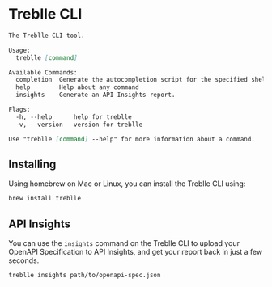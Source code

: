 # Treblle CLI

```md
The Treblle CLI tool.

Usage:
  treblle [command]

Available Commands:
  completion  Generate the autocompletion script for the specified shell
  help        Help about any command
  insights    Generate an API Insights report.

Flags:
  -h, --help      help for treblle
  -v, --version   version for treblle

Use "treblle [command] --help" for more information about a command.
```

## Installing

Using homebrew on Mac or Linux, you can install the Treblle CLI using:

```bash
brew install treblle
```

## API Insights

You can use the `insights` command on the Treblle CLI to upload your OpenAPI Specification to API Insights, and get your report back in just a few seconds.

```bash
treblle insights path/to/openapi-spec.json
```
